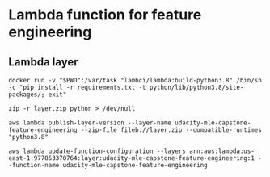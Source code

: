 # Lambda function for feature engineering

## Lambda layer

```
docker run -v "$PWD":/var/task "lambci/lambda:build-python3.8" /bin/sh -c "pip install -r requirements.txt -t python/lib/python3.8/site-packages/; exit"
```

``` 
zip -r layer.zip python > /dev/null
```

```
aws lambda publish-layer-version --layer-name udacity-mle-capstone-feature-engineering --zip-file fileb://layer.zip --compatible-runtimes "python3.8"
```

```
aws lambda update-function-configuration --layers arn:aws:lambda:us-east-1:977053370764:layer:udacity-mle-capstone-feature-engineering:1 --function-name udacity-mle-capstone-feature-engineering
```